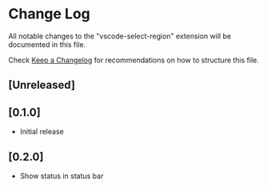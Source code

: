 # Change Log

All notable changes to the "vscode-select-region" extension will be documented in this file.

Check [Keep a Changelog](http://keepachangelog.com/) for recommendations on how to structure this file.

## [Unreleased]

## [0.1.0]

- Initial release

## [0.2.0]

- Show status in status bar
